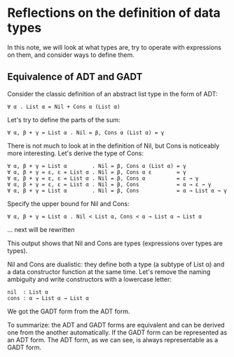 # Reflections on the definition of data types

In this note, we will look at what types are, try to operate with expressions
on them, and consider ways to define them.

## Equivalence of ADT and GADT

Consider the classic definition of an abstract list type in the form of ADT:

	∀ α . List α = Nil + Cons α (List α)

Let's try to define the parts of the sum:

	∀ α, β + γ = List α . Nil = β, Cons α (List α) = γ

There is not much to look at in the definition of Nil, but Cons is noticeably
more interesting. Let's derive the type of Cons:

	∀ α, β + γ = List α        . Nil = β, Cons α (List α) = γ
	∀ α, β + γ = ε, ε = List α . Nil = β, Cons α ε        = γ
	∀ α, β + γ = ε, ε = List α . Nil = β, Cons α          = ε → γ
	∀ α, β + γ = ε, ε = List α . Nil = β, Cons            = α → ε → γ
	∀ α, β + γ = List α        . Nil = β, Cons            = α → List α → γ

Specify the upper bound for Nil and Cons:

	∀ α, β + γ = List α . Nil < List α, Cons < α → List α → List α

... next will be rewritten

This output shows that Nil and Cons are types (expressions over types are
types).

Nil and Cons are dualistic: they define both a type (a subtype of List α) and
a data constructor function at the same time. Let's remove the naming
ambiguity and write constructors with a lowercase letter:

	nil  : List α
	cons : α → List α → List α

We got the GADT form from the ADT form.

To summarize: the ADT and GADT forms are equivalent and can be derived one from
the another automatically. If the GADT form can be represented as an ADT form.
The ADT form, as we can see, is always representable as a GADT form.

